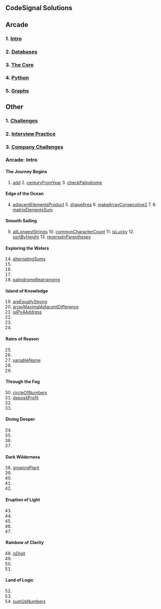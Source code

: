 ## CodeSignal Solutions

## Arcade
### 1. [Intro](#Arcade-Intro)
### 2. [Databases](#Arcade-Intro)
### 3. [The Core](#Arcade-Intro)
### 4. [Python](#Arcade-Intro)
### 5. [Graphs](#Arcade-Intro)

## Other
### 1. [Challenges](#Arcade-Intro)
### 2. [Interview Practice](#Arcade-Intro)
### 3. [Company Challenges](#Arcade-Intro)


### Arcade: Intro

#### The Journey Begins
1. [add](https://github.com/ekaterinakuzmina/CodeSignal-solutions/blob/master/Arcade/Intro/1.add.py)  2. [centuryFromYear](https://github.com/ekaterinakuzmina/CodeSignal-solutions/blob/master/Arcade/Intro/2.centuryFromYear.py)  3. [checkPalindrome](https://github.com/ekaterinakuzmina/CodeSignal-solutions/blob/master/Arcade/Intro/3.checkPalindrome.py)
#### Edge of the Ocean
4. [adjacentElementsProduct](https://github.com/ekaterinakuzmina/CodeSignal-solutions/blob/master/Arcade/Intro/4.adjacentElementsProduct.py)  5. [shapeArea](https://github.com/ekaterinakuzmina/CodeSignal-solutions/blob/master/Arcade/Intro/5.shapeArea.py)  6. [makeArrayConsecutive2](https://github.com/ekaterinakuzmina/CodeSignal-solutions/blob/master/Arcade/Intro/6.makeArrayConsecutive2.py)  7.   8. [matrixElementsSum](https://github.com/ekaterinakuzmina/CodeSignal-solutions/blob/master/Arcade/Intro/8.matrixElementsSum.py)
#### Smooth Sailing
9. [allLongestStrings](https://github.com/ekaterinakuzmina/CodeSignal-solutions/blob/master/Arcade/Intro/9.allLongestStrings.py)  10. [commonCharacterCount](https://github.com/ekaterinakuzmina/CodeSignal-solutions/blob/master/Arcade/Intro/10.commonCharacterCount.py)  11. [isLucky](https://github.com/ekaterinakuzmina/CodeSignal-solutions/blob/master/Arcade/Intro/11.isLucky.py)  12. [sortByHeight](https://github.com/ekaterinakuzmina/CodeSignal-solutions/blob/master/Arcade/Intro/sortByHeight.py)  13. [reverseInParentheses](https://github.com/ekaterinakuzmina/CodeSignal-solutions/blob/master/Arcade/Intro/reverseInParentheses.py)
#### Exploring the Waters
14. [alternatingSums](https://github.com/ekaterinakuzmina/CodeSignal-solutions/blob/master/Arcade/Intro/alternatingSums.py)
15. 
16. 
17. 
18. [palindromeRearranging](https://github.com/ekaterinakuzmina/CodeSignal-solutions/blob/master/Arcade/Intro/palindromeRearranging.py)
#### Island of Knowledge
19. [areEquallyStrong](https://github.com/ekaterinakuzmina/CodeSignal-solutions/blob/master/Arcade/Intro/areEquallyStrong.py)
20. [arrayMaximalAdjacentDifference](https://github.com/ekaterinakuzmina/CodeSignal-solutions/blob/master/Arcade/Intro/arrayMaximalAdjacentDifference.py)
21. [isIPv4Address](https://github.com/ekaterinakuzmina/CodeSignal-solutions/blob/master/Arcade/Intro/isIPv4Address.py)
22. 
23. 
24. 
#### Rains of Reason
25. 
26. 
27. [variableName](https://github.com/ekaterinakuzmina/CodeSignal-solutions/blob/master/Arcade/Intro/variableName.py)
28. 
29. 
#### Through the Fog
30. [circleOfNumbers](https://github.com/ekaterinakuzmina/CodeSignal-solutions/blob/master/Arcade/Intro/30.circleOfNumbers.py)
31. [depositProfit](https://github.com/ekaterinakuzmina/CodeSignal-solutions/blob/master/Arcade/Intro/31.depositProfit.py)
32. 
33. 
#### Diving Deeper
34. 
35. 
36. 
37. 
#### Dark Wilderness
38. [growingPlant](https://github.com/ekaterinakuzmina/CodeSignal-solutions/blob/master/Arcade/Intro/growingPlant.py)
39. 
40. 
41. 
42. 
#### Eruption of Light
43. 
44. 
45. 
46. 
47. 
#### Rainbow of Clarity
48. [isDigit](https://github.com/ekaterinakuzmina/CodeSignal-solutions/blob/master/Arcade/Intro/48.isDigit.py)
49. 
50. 
51.
#### Land of Logic
52. 
53. 
54. [sumUpNumbers](https://github.com/ekaterinakuzmina/CodeSignal-solutions/blob/master/Arcade/Intro/54.sumUpNumbers.py) 
